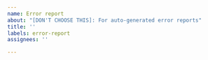 ```yaml
---
name: Error report
about: "[DON'T CHOOSE THIS]: For auto-generated error reports"
title: ''
labels: error-report
assignees: ''

---
```



